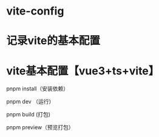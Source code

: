 # vite-config
# 记录vite的基本配置

# vite基本配置【vue3+ts+vite】

 pnpm install（安装依赖）

 pnpm dev （运行）

 pnpm build (打包)

 pnpm preview（预览打包）